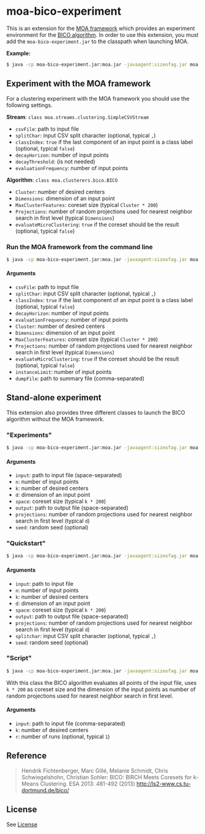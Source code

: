# moa-bico-experiment

This is an extension for the [MOA framework](http://moa.cms.waikato.ac.nz) which provides an experiment environment for the [BICO algorithm](http://dx.doi.org/10.1007/978-3-642-40450-4_41). In order to use this extension, you must add the `moa-bico-experiment.jar` to the classpath when launching MOA.

**Example:**
```sh
$ java -cp moa-bico-experiment.jar:moa.jar -javaagent:sizeofag.jar moa.gui.GUI
```

## Experiment with the MOA framework

For a clustering experiment with the MOA framework you should use the following settings.

**Stream**: `class moa.streams.clustering.SimpleCSVStream`

  - `csvFile`: path to input file
  - `splitChar`: input CSV split character (optional, typical `,`)
  - `classIndex`: `true` if the last component of an input point is a class label (optional, typical `false`)
  - `decayHorizon`: number of input points
  - `decayThreshold`: (is not needed)
  - `evaluationFrequency`: number of input points

**Algorithm**: `class moa.clusterers.bico.BICO`

  - `Cluster`: number of desired centers
  - `Dimensions`: dimension of an input point
  - `MaxClusterFeatures`: coreset size (typical `Cluster * 200`)
  - `Projections`: number of random projections used for nearest neighbor search in first level (typical `Dimensions`)
  - `evaluateMicroClustering`: `true` if the coreset should be the result (optional, typical `false`)

### Run the MOA framework from the command line

```sh
$ java -cp moa-bico-experiment.jar:moa.jar -javaagent:sizeofag.jar moa.DoTask EvaluateClustering -s \(moa.streams.clustering.SimpleCSVStream -f csvFile -s splitChar -c classIndex -h decayHorizon -e evaluationFrequency\) -l \(moa.clusterers.bico.BICO -k Cluster -d Dimensions -n MaxClusterFeatures -p Projections -M evaluateMicroClustering\) -i instanceLimit -d dumpFile
```

#### Arguments

  - `csvFile`: path to input file
  - `splitChar`: input CSV split character (optional, typical `,`)
  - `classIndex`: `true` if the last component of an input point is a class label (optional, typical `false`)
  - `decayHorizon`: number of input points
  - `evaluationFrequency`: number of input points
  - `Cluster`: number of desired centers
  - `Dimensions`: dimension of an input point
  - `MaxClusterFeatures`: coreset size (typical `Cluster * 200`)
  - `Projections`: number of random projections used for nearest neighbor search in first level (typical `Dimensions`)
  - `evaluateMicroClustering`: `true` if the coreset should be the result (optional, typical `false`)
  - `instanceLimit`: number of input points
  - `dumpFile`: path to summary file (comma-separated)

## Stand-alone experiment

This extension also provides three different classes to launch the BICO algorithm without the MOA framework.

### "Experiments"

```sh
$ java -cp moa-bico-experiment.jar:moa.jar -javaagent:sizeofag.jar moa.clusterers.bico.experiment.Experiments input n k d space output projections [seed]
```

#### Arguments

  - `input`: path to input file (space-separated)
  - `n`: number of input points
  - `k`: number of desired centers
  - `d`: dimension of an input point
  - `space`: coreset size (typical `k * 200`)
  - `output`: path to output file (space-separated)
  - `projections`: number of random projections used for nearest neighbor search in first level (typical `d`)
  - `seed`: random seed (optional)

### "Quickstart"

```sh
$ java -cp moa-bico-experiment.jar:moa.jar -javaagent:sizeofag.jar moa.clusterers.bico.experiment.Quickstart input n k d space output projections [splitchar [seed]]
```

#### Arguments

  - `input`: path to input file
  - `n`: number of input points
  - `k`: number of desired centers
  - `d`: dimension of an input point
  - `space`: coreset size (typical `k * 200`)
  - `output`: path to output file (space-separated)
  - `projections`: number of random projections used for nearest neighbor search in first level (typical `d`)
  - `splitchar`: input CSV split character (optional, typical `,`)
  - `seed`: random seed (optional)

### "Script"

```sh
$ java -cp moa-bico-experiment.jar:moa.jar -javaagent:sizeofag.jar moa.clusterers.bico.experiment.Script input k [r]
```

With this class the BICO algorithm evaluates all points of the input file, uses `k * 200` as coreset size and the dimension of the input points as number of random projections used for nearest neighbor search in first level.

#### Arguments

  - `input`: path to input file (comma-separated)
  - `k`: number of desired centers
  - `r`: number of runs (optional, typical `1`)

## Reference

> Hendrik Fichtenberger, Marc Gillé, Melanie Schmidt, Chris Schwiegelshohn, Christian Sohler:
> BICO: BIRCH Meets Coresets for k-Means Clustering.
> ESA 2013: 481-492 (2013)
> http://ls2-www.cs.tu-dortmund.de/bico/

## License

See [License](LICENSE.txt)


